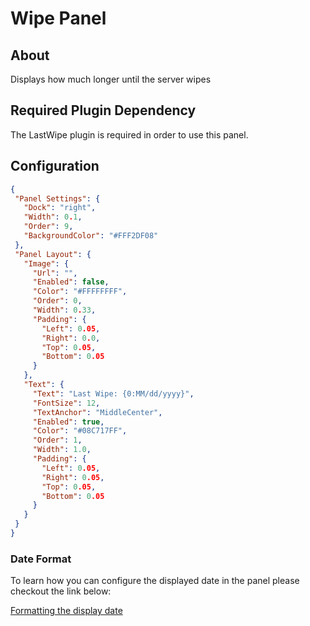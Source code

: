 # Wipe Panel

## About
Displays how much longer until the server wipes

## Required Plugin Dependency
The LastWipe plugin is required in order to use this panel.

## Configuration
 
 ```json
{
  "Panel Settings": {
    "Dock": "right",
    "Width": 0.1,
    "Order": 9,
    "BackgroundColor": "#FFF2DF08"
  },
  "Panel Layout": {
    "Image": {
      "Url": "",
      "Enabled": false,
      "Color": "#FFFFFFFF",
      "Order": 0,
      "Width": 0.33,
      "Padding": {
        "Left": 0.05,
        "Right": 0.0,
        "Top": 0.05,
        "Bottom": 0.05
      }
    },
    "Text": {
      "Text": "Last Wipe: {0:MM/dd/yyyy}",
      "FontSize": 12,
      "TextAnchor": "MiddleCenter",
      "Enabled": true,
      "Color": "#08C717FF",
      "Order": 1,
      "Width": 1.0,
      "Padding": {
        "Left": 0.05,
        "Right": 0.05,
        "Top": 0.05,
        "Bottom": 0.05
      }
    }
  }
}
 ```

### Date Format
To learn how you can configure the displayed date in the panel please checkout the link below:

[Formatting the display date](https://docs.microsoft.com/en-us/dotnet/standard/base-types/custom-date-and-time-format-strings)